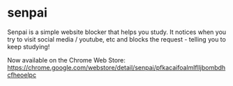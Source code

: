 # senpai
Senpai is a simple website blocker that helps you study. It notices when you try to visit social media / youtube, etc and blocks the request - telling you to keep studying!


Now available on the Chrome Web Store: https://chrome.google.com/webstore/detail/senpai/pfkacaifoalmlflljbombdhcfheoelpc

